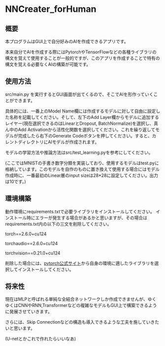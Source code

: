 # NNCreater_forHuman

## 概要
本プログラムはGUI上で自分好みのAIを作成できるアプリです。

本来自分でAIを作成する際にはPytorchやTensorFlowなどの各種ライブラリの構文を覚えて使用することが一般的ですが、このアプリを作成することで特有の構文を覚える必要なくAIの構築が可能です。

## 使用方法
src/main.py を実行するとGUI画面が出てくるので、そこでAIを形作っていくことができます。

具体的には、一番上のModel Name欄には作成するモデルに対して自由に設定した名称を記載してください。そして、左下のAdd Layer欄からモデルに追加するレイヤー(現在選択できるのはLinearとDropout, BatchNormalize)を選択し、真ん中のAdd Activationから活性化関数を選択してください。これを繰り返してモデルが完成したら右下のGenerate Codeボタンを押してください。すると、カレントディレクトリにAIモデルが作成されます。

モデルの学習方法や推論方法はsrc/test_learning.pyを参考にしてください。

(ここではMNISTの手書き数字分類を実装しており、使用するモデルはtest.pyに格納しています。このモデルを自作のものに置き換えて使用する場合にはモデル作成時に、一番最初のLinear層のinput sizeは28*28に設定してください。出力は10です。)

## 環境構築
動作環境にrequirements.txtで必要ライブラリをインストールしてください。
インストール時にエラーが発生する場合があるかと思いますが、その場合はrequirements.txt内の以下の三文を削除してください。

torch==2.6.0+cu124

torchaudio==2.6.0+cu124

torchvision==0.21.0+cu124

削除した場合には、[pytorch公式サイト](https://pytorch.org/get-started/locally/)から自身の環境に適したライブラリを選択してインストールしてください。

## 将来性
現在はMLPと呼ばれる単純な全結合ネットワークしか作成できませんが、ゆくゆくはCNNやRNN,Transformerなどの複雑なモデルもGUI上で構築できるように発展させていきます。

さらには、Skip Connectionなどの構造も導入できるような工夫を施していきたいと思います。

(U-netとかこれで作れたらいいなあ)
